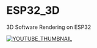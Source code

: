 # ESP32_3D
3D Software Rendering on ESP32

[![YOUTUBE_THUMBNAIL](https://img.youtube.com/vi/6WfI700VEnU/0.jpg)](https://www.youtube.com/watch?v=6WfI700VEnU)
